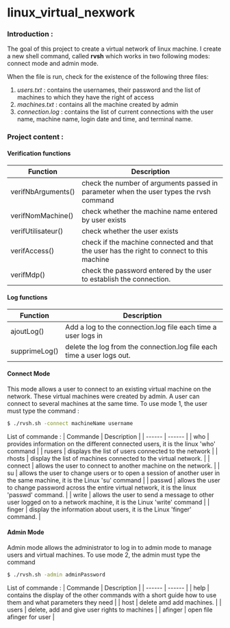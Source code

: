 # linux_virtual_nexwork

### Introduction :
The goal of this project to create a virtual network of linux machine. I create a new shell command, called **rvsh** which works in two following modes: connect mode and admin mode.

When the file is run, check for the existence of the following three files:
1. *users.txt* : contains the usernames, their password and the list of machines to which they have the right of access
2. *machines.txt* : contains all the machine created by admin
3. *connection.log* : contains the list of current connections with the user name, machine name, login date and time, and terminal name.

### Project content :
#### Verification functions

| Function | Description |
| ------ | ------ |
| verifNbArguments() | check the number of arguments passed in parameter when the user types the rvsh command |
| verifNomMachine() | check whether the machine name entered by user exists |
| verifUtilisateur() | check whether the user exists  |
| verifAccess() | check if the machine connected and that the user has the right to connect to this machine |
| verifMdp() | check the password entered by the user to establish the connection. |

#### Log functions

| Function | Description |
| ------ | ------ |
| ajoutLog() | Add a log to the connection.log file each time a user logs in |
| supprimeLog() | delete the log from the connection.log file each time a user logs out. |

#### Connect Mode
This mode allows a user to connect to an existing virtual machine on the network. These virtual machines were created by admin. A user can connect to several machines at the same time.
To use mode 1, the user must type the command : 
```sh
$ ./rvsh.sh -connect machineName username
```
List of commande :
| Commande | Description |
| ------ | ------ |
| who | provides information on the different connected users, it is the linux 'who' command |
| rusers | displays the list of users connected to the network |
| rhosts | display the list of machines connected to the virtual network. |
| connect | allows the user to connect to another machine on the network. |
| su | allows the user to change users or to open a session of another user in the same machine, it is the Linux 'su' command |
| passwd | allows the user to change password across the entire virtual network, it is the linux 'passwd' command. |
| write | allows the user to send a message to other user logged on to a network machine, it is the Linux 'write' command |
| finger | display the information about users, it is the Linux 'finger' command. |

#### Admin Mode
Admin mode allows the administrator to log in to admin mode to manage users and virtual machines. 
To use mode 2, the admin must type the command
```sh
$ ./rvsh.sh -admin adminPassword
```
List of commande :
| Commande | Description |
| ------ | ------ |
| help | contains the display of the other commands with a short guide how to use them and what parameters they need |
| host | delete amd add machines. |
| users | delete, add and give user rights to machines |
| afinger | open file afinger for user |
